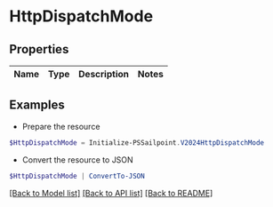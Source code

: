 # HttpDispatchMode
## Properties

Name | Type | Description | Notes
------------ | ------------- | ------------- | -------------

## Examples

- Prepare the resource
```powershell
$HttpDispatchMode = Initialize-PSSailpoint.V2024HttpDispatchMode 
```

- Convert the resource to JSON
```powershell
$HttpDispatchMode | ConvertTo-JSON
```

[[Back to Model list]](../README.md#documentation-for-models) [[Back to API list]](../README.md#documentation-for-api-endpoints) [[Back to README]](../README.md)

